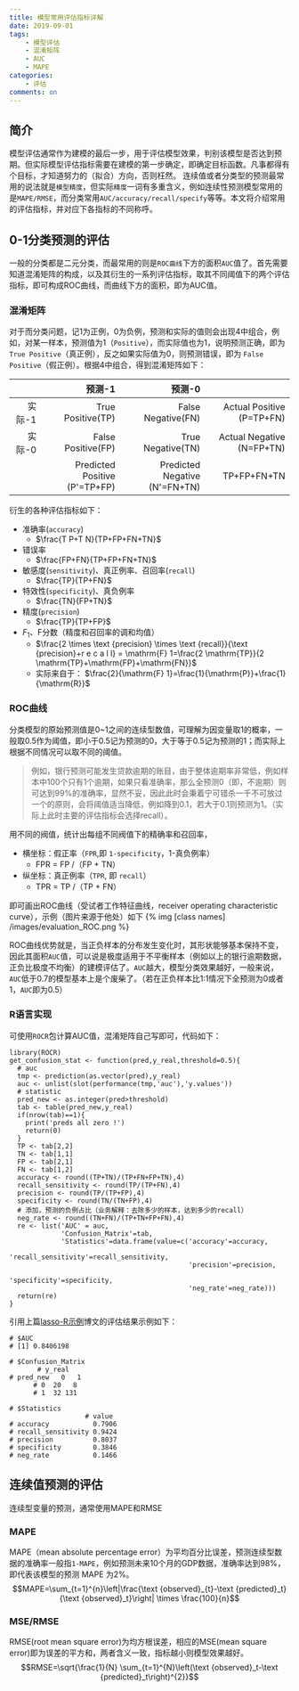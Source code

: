 ```yaml
---
title: 模型常用评估指标详解
date: 2019-09-01
tags: 
	- 模型评估
	- 混淆矩阵
	- AUC
	- MAPE
categories: 
	- 评估
comments: on
---
```



## 简介
模型评估通常作为建模的最后一步，用于评估模型效果，判别该模型是否达到预期。但实际模型评估指标需要在建模的第一步确定，即确定目标函数。凡事都得有个目标，才知道努力的（拟合）方向，否则枉然。
连续值或者分类型的预测最常用的说法就是`模型精度`，但实际`精度`一词有多重含义，例如连续性预测模型常用的是`MAPE/RMSE`，而分类常用`AUC/accuracy/recall/specify`等等。本文将介绍常用的评估指标，并对应下各指标的不同称呼。

## 0-1分类预测的评估
一般的分类都是二元分类，而最常用的则是`ROC曲线`下方的面积`AUC`值了。首先需要知道混淆矩阵的构成，以及其衍生的一系列评估指标，取其不同阈值下的两个评估指标，即可构成ROC曲线，而曲线下方的面积，即为AUC值。

### 混淆矩阵
对于而分类问题，记1为正例，0为负例，预测和实际的值则会出现4中组合，例如，对某一样本，预测值为1（`Positive`），而实际值也为1，说明预测正确，即为 `True Positive`（真正例），反之如果实际值为0，则预测错误，即为 `False Positive`（假正例）。根据4中组合，得到混淆矩阵如下：

|   | 预测-1| 预测-0| |
|--:|--:|--:|--:|
| 实际-1|  True Positive(TP)|  False Negative(FN)|  Actual Positive (P=TP+FN)|
| 实际-0|  False Positive(FP)|  True Negative(TN)|  Actual Negative (N=FP+TN)|
|   |  Predicted Positive (P'=TP+FP)|  Predicted Negative (N'=FN+TN)|  TP+FP+FN+TN|

衍生的各种评估指标如下：
- 准确率(`accuracy`)
	- $\frac{T P+T N}{TP+FP+FN+TN}$
- 错误率
	- $\frac{FP+FN}{TP+FP+FN+TN}$
- 敏感度(`sensitivity`)、真正例率、召回率(`recall`)
	- $\frac{TP}{TP+FN}$
- 特效性(`specificity`)、真负例率
	- $\frac{TN}{FP+TN}$
- 精度(`precision`)
	- $\frac{TP}{TP+FP}$
- $F_1$、F分数（精度和召回率的调和均值）
	- $\frac{2 \times \text {precision} \times \text {recall}}{\text {precision}+r e c a l l} = \mathrm{F} 1=\frac{2 \mathrm{TP}}{2 \mathrm{TP}+\mathrm{FP}+\mathrm{FN}}$
	- 实际来自于： $\frac{2}{\mathrm{F} 1}=\frac{1}{\mathrm{P}}+\frac{1}{\mathrm{R}}$

### ROC曲线
分类模型的原始预测值是0~1之间的连续型数值，可理解为因变量取1的概率，一般取0.5作为阈值，即小于0.5记为预测的0，大于等于0.5记为预测的1；而实际上根据不同情况可以取不同的阈值。

> 例如，银行预测可能发生贷款逾期的账目，由于整体逾期率非常低，例如样本中100个只有1个逾期，如果只看准确率，那么全预测0（即，不逾期）则可达到99%的准确率，显然不妥，因此此时会秉着宁可错杀一千不可放过一个的原则，会将阈值适当降低，例如降到0.1，若大于0.1则预测为1。（实际上此时主要的评估指标会选择recall）。

用不同的阀值，统计出每组不同阀值下的精确率和召回率，
- 横坐标：假正率（`FPR`,即 `1-specificity`，1-真负例率）
	- FPR = FP /（FP + TN）
- 纵坐标：真正例率（`TPR`, 即 `recall`）
	- TPR = TP /（TP + FN）

即可画出ROC曲线（受试者工作特征曲线，receiver operating characteristic curve），示例（图片来源于他处）如下
 {% img [class names] /images/evaluation_ROC.png %}
 
 ROC曲线优势就是，当正负样本的分布发生变化时，其形状能够基本保持不变，因此其面积`AUC`值，可以说是极度适用于不平衡样本（例如以上的银行逾期数据，正负比极度不均衡）的建模评估了。`AUC`越大，模型分类效果越好，一般来说，`AUC`低于0.7的模型基本上是个废柴了。（若在正负样本比1:1情况下全预测为0或者1，`AUC`即为0.5）
 
 ### R语言实现
可使用`ROCR`包计算AUC值，混淆矩阵自己写即可，代码如下：
```{r}
library(ROCR)
get_confusion_stat <- function(pred,y_real,threshold=0.5){
  # auc
  tmp <- prediction(as.vector(pred),y_real)
  auc <- unlist(slot(performance(tmp,'auc'),'y.values'))
  # statistic
  pred_new <- as.integer(pred>threshold) 
  tab <- table(pred_new,y_real)
  if(nrow(tab)==1){
    print('preds all zero !')
    return(0)
  }
  TP <- tab[2,2]
  TN <- tab[1,1]
  FP <- tab[2,1]
  FN <- tab[1,2]
  accuracy <- round((TP+TN)/(TP+FN+FP+TN),4)
  recall_sensitivity <- round(TP/(TP+FN),4)
  precision <- round(TP/(TP+FP),4)
  specificity <- round(TN/(TN+FP),4)
  # 添加，预测的负例占比（业务解释：去除多少的样本，达到多少的recall）
  neg_rate <- round((TN+FN)/(TP+TN+FP+FN),4)
  re <- list('AUC' = auc,
             'Confusion_Matrix'=tab,
             'Statistics'=data.frame(value=c('accuracy'=accuracy,
                                             'recall_sensitivity'=recall_sensitivity,
                                             'precision'=precision,
                                             'specificity'=specificity,
                                             'neg_rate'=neg_rate)))
  return(re)
}
```
 
 引用上篇[lasso-R示例](https://hetal-cq.github.io/)博文的评估结果示例如下：
 ```{r}
# $AUC
# [1] 0.8406198

# $Confusion_Matrix
        # y_real
# pred_new   0   1
       # 0  20   8
       # 1  32 131

# $Statistics
                    # value
# accuracy           0.7906
# recall_sensitivity 0.9424
# precision          0.8037
# specificity        0.3846
# neg_rate           0.1466
```

## 连续值预测的评估
连续型变量的预测，通常使用MAPE和RMSE

### MAPE
MAPE（mean absolute percentage error）为平均百分比误差，预测连续型数据的准确率一般指`1-MAPE`，例如预测未来10个月的GDP数据，准确率达到98%，即代表该模型的预测 MAPE 为2%。
$$MAPE=\sum_{t=1}^{n}\left|\frac{\text {observed}_{t}-\text {predicted}_t}{\text {observed}_t}\right| \times \frac{100}{n}$$

### MSE/RMSE
RMSE(root mean square error)为均方根误差，相应的MSE(mean square error)即为误差的平方和，两者含义一致，指标越小则模型效果越好。
$$RMSE=\sqrt{\frac{1}{N} \sum_{t=1}^{N}\left(\text {observed}_t-\text {predicted}_t\right)^{2}}$$






 
 
 
